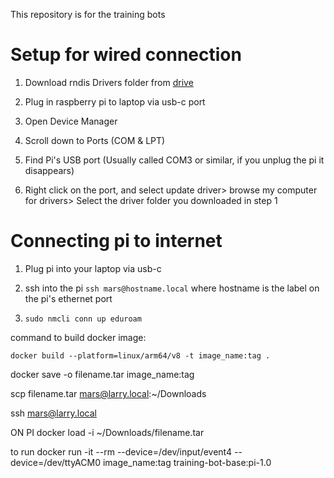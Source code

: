 This repository is for the training bots


# Setup for wired connection
1. Download rndis Drivers folder from [drive](https://drive.google.com/drive/folders/1iG192wNeSPvb9UlEwjJTGAYXjVNH1b7i?usp=drive_link)

2. Plug in raspberry pi to laptop via usb-c port

3. Open Device Manager

4. Scroll down to Ports (COM & LPT)

5. Find Pi's USB port (Usually called COM3 or similar, if you unplug the pi it disappears)

6. Right click on the port, and select update driver> browse my computer for drivers> Select the driver folder you downloaded in step 1


# Connecting pi to internet
1. Plug pi into your laptop via usb-c

2. ssh into the pi
`ssh mars@hostname.local` where hostname is the label on the pi's ethernet port

3. `sudo nmcli conn up eduroam`



command to build docker image:
```
docker build --platform=linux/arm64/v8 -t image_name:tag .
```

docker save -o filename.tar image_name:tag

scp filename.tar mars@larry.local:~/Downloads



ssh mars@larry.local

ON PI
docker load -i ~/Downloads/filename.tar

to run
docker run -it --rm --device=/dev/input/event4 --device=/dev/ttyACM0 image_name:tag
                                                                     training-bot-base:pi-1.0
